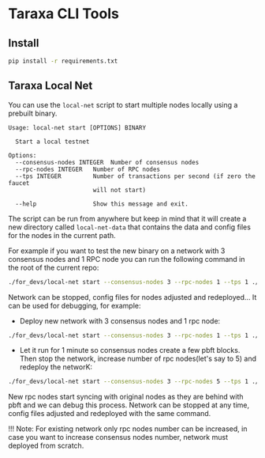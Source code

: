 # Taraxa CLI Tools

## Install

```bash
pip install -r requirements.txt
```

## Taraxa Local Net

You can use the `local-net` script to start multiple nodes locally using a prebuilt binary.


```
Usage: local-net start [OPTIONS] BINARY

  Start a local testnet

Options:
  --consensus-nodes INTEGER  Number of consensus nodes
  --rpc-nodes INTEGER   Number of RPC nodes
  --tps INTEGER         Number of transactions per second (if zero the faucet
                        will not start)

  --help                Show this message and exit.
```

The script can be run from anywhere but keep in mind that it will create a new directory called `local-net-data` that contains the data and config files for the nodes in the current path.

For example if you want to test the new binary on a network with 3 consensus nodes and 1 RPC node you can run the following command in the root of the current repo:

```bash
./for_devs/local-net start --consensus-nodes 3 --rpc-nodes 1 --tps 1 ./cmake-build/bin/taraxad
```

Network can be stopped, config files for nodes adjusted and redeployed... It can be used for debugging, for example:

- Deploy new network with 3 consensus nodes and 1 rpc node:
```bash
./for_devs/local-net start --consensus-nodes 3 --rpc-nodes 1 --tps 1 ./cmake-build/bin/taraxad
```

- Let it run for 1 minute so consensus nodes create a few pbft blocks. Then stop the network, increase number of rpc nodes(let's say to 5) and redeploy the networK:
```bash
./for_devs/local-net start --consensus-nodes 3 --rpc-nodes 5 --tps 1 ./cmake-build/bin/taraxad
```

New rpc nodes start syncing with original nodes as they are behind with pbft and we can debug this process. Network can be stopped at any time,
config files adjusted and redeployed with the same command.

!!! Note: For existing network only rpc nodes number can be increased, in case you want to increase consensus nodes number, network must deployed from scratch.